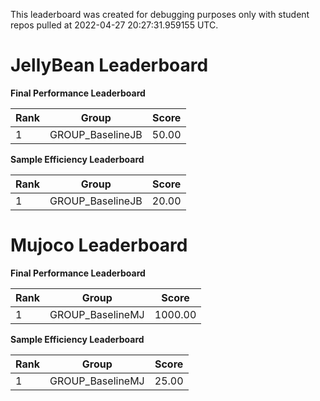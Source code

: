 This leaderboard was created for debugging purposes only with student repos pulled at 2022-04-27 20:27:31.959155 UTC.





# JellyBean Leaderboard

**Final Performance Leaderboard**

|Rank      |Group     |Score     |
|----------|----------|----------|
|1      |GROUP_BaselineJB     |50.00     |


**Sample Efficiency Leaderboard**

|Rank      |Group     |Score     |
|----------|----------|----------|
|1      |GROUP_BaselineJB     |20.00     |


# Mujoco Leaderboard

**Final Performance Leaderboard**

|Rank      |Group     |Score     |
|----------|----------|----------|
|1      |GROUP_BaselineMJ     |1000.00     |


**Sample Efficiency Leaderboard**

|Rank      |Group     |Score     |
|----------|----------|----------|
|1      |GROUP_BaselineMJ     |25.00     |


